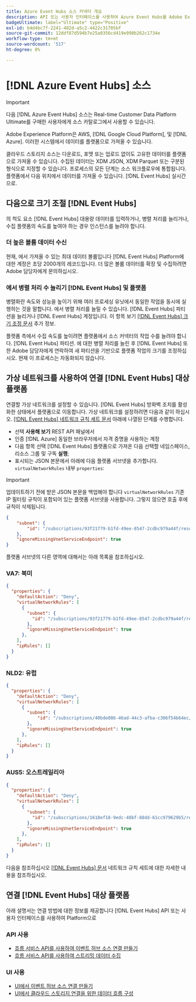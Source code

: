 ```yaml
---
title: Azure Event Hubs 소스 커넥터 개요
description: API 또는 사용자 인터페이스를 사용하여 Azure Event Hubs를 Adobe Experience Platform에 연결하는 방법을 알아봅니다.
badgeUltimate: label="Ultimate" type="Positive"
exl-id: b4d4bc7f-2241-482d-a5c2-4422c31705bf
source-git-commit: 12ddf87d594b7e25a0356cd419e990b262c1734e
workflow-type: tm+mt
source-wordcount: '517'
ht-degree: 0%

---
```


# [!DNL Azure Event Hubs] 소스

>[!IMPORTANT]
>
>다음 [!DNL Azure Event Hubs] 소스는 Real-time Customer Data Platform Ultimate를 구매한 사용자에게 소스 카탈로그에서 사용할 수 있습니다.

Adobe Experience Platform은 AWS, [!DNL Google Cloud Platform], 및 [!DNL Azure]. 이러한 시스템에서 데이터를 플랫폼으로 가져올 수 있습니다.

클라우드 스토리지 소스는 다운로드, 포맷 또는 업로드 없이도 고유한 데이터를 플랫폼으로 가져올 수 있습니다. 수집된 데이터는 XDM JSON, XDM Parquet 또는 구분된 형식으로 지정할 수 있습니다. 프로세스의 모든 단계는 소스 워크플로우에 통합됩니다. 플랫폼에서 다음 위치에서 데이터를 가져올 수 있습니다. [!DNL Event Hubs] 실시간으로.

## 다음으로 크기 조절 [!DNL Event Hubs]

의 척도 요소 [!DNL Event Hubs] 대용량 데이터를 입력하거나, 병렬 처리를 늘리거나, 수집 플랫폼의 속도를 높여야 하는 경우 인스턴스를 늘려야 합니다.

### 더 높은 볼륨 데이터 수신

현재, 에서 가져올 수 있는 최대 데이터 볼륨입니다 [!DNL Event Hubs] Platform에 대한 계정은 초당 2000개의 레코드입니다. 더 많은 볼륨 데이터를 확장 및 수집하려면 Adobe 담당자에게 문의하십시오.

### 에서 병렬 처리 수 늘리기 [!DNL Event Hubs] 및 플랫폼

병렬화란 속도와 성능을 높이기 위해 여러 프로세싱 유닛에서 동일한 작업을 동시에 실행하는 것을 말합니다. 에서 병렬 처리를 늘릴 수 있습니다. [!DNL Event Hubs] 파티션을 늘리거나 [!DNL Event Hubs] 계정입니다. 이 항목 보기 [[!DNL Event Hubs] 크기 조정 문서](https://docs.microsoft.com/en-us/azure/event-hubs/event-hubs-scalability) 추가 정보.

플랫폼 측에서 수집 속도를 높이려면 플랫폼에서 소스 커넥터의 작업 수를 늘려야 합니다. [!DNL Event Hubs] 파티션. 에 대한 병렬 처리를 늘린 후 [!DNL Event Hubs] 또한 Adobe 담당자에게 연락하여 새 파티션을 기반으로 플랫폼 작업의 크기를 조정하십시오. 현재 이 프로세스는 자동화되지 않습니다.

## 가상 네트워크를 사용하여 연결 [!DNL Event Hubs] 대상 플랫폼

연결할 가상 네트워크를 설정할 수 있습니다. [!DNL Event Hubs] 방화벽 조치를 활성화한 상태에서 플랫폼으로 이동합니다. 가상 네트워크를 설정하려면 다음과 같이 하십시오. [[!DNL Event Hubs] 네트워크 규칙 세트 문서](https://learn.microsoft.com/en-us/azure/event-hubs/network-security) 아래에 나열된 단계를 수행합니다.

* 선택 **사용해 보기** REST API 패널에서
* 인증 [!DNL Azure] 동일한 브라우저에서 자격 증명을 사용하는 계정
* 다음 항목 선택 [!DNL Event Hubs] 플랫폼으로 가져온 다음 선택할 네임스페이스, 리소스 그룹 및 구독 **실행**;
* 표시되는 JSON 본문에서 아래에 다음 플랫폼 서브넷을 추가합니다. `virtualNetworkRules` 내부 `properties`:


>[!IMPORTANT]
>
>업데이트하기 전에 받은 JSON 본문을 백업해야 합니다 `virtualNetworkRules` 기존 IP 필터링 규칙이 포함되어 있는 플랫폼 서브넷을 사용합니다. 그렇지 않으면 호출 후에 규칙이 삭제됩니다.


```json
{
    "subnet": {
        "id": "/subscriptions/93f21779-b1fd-49ee-8547-2cdbc979a44f/resourceGroups/ethos_12_prod_va7_network/providers/Microsoft.Network/virtualNetworks/ethos_12_prod_va7_network_10_19_144_0_22/subnets/ethos_12_prod_va7_network_10_19_144_0_22"
    },
    "ignoreMissingVnetServiceEndpoint": true
}
```

플랫폼 서브넷의 다른 영역에 대해서는 아래 목록을 참조하십시오.

### VA7: 북미

```json
{
  "properties": {
    "defaultAction": "Deny",
    "virtualNetworkRules": [
      {
        "subnet": {
          "id": "/subscriptions/93f21779-b1fd-49ee-8547-2cdbc979a44f/resourceGroups/ethos_12_prod_va7_network/providers/Microsoft.Network/virtualNetworks/ethos_12_prod_va7_network_10_19_144_0_22/subnets/ethos_12_prod_va7_network_10_19_144_0_22"
        },
        "ignoreMissingVnetServiceEndpoint": true
      },
    ],
    "ipRules": []
  }
}
```

### NLD2: 유럽

```json
{
  "properties": {
    "defaultAction": "Deny",
    "virtualNetworkRules": [
      {
        "subnet": {
            "id": "/subscriptions/40bde086-46ad-44c3-afba-c306f54b64ec/resourceGroups/ethos_12_prod_nld2_network/providers/Microsoft.Network/virtualNetworks/ethos_12_prod_nld2-vnet/subnets/ethos_12_prod_nld2_network_10_20_40_0_23"
        }, 
        "ignoreMissingVnetServiceEndpoint": true
      },
    ],
    "ipRules": []
  }
}
```

### AUS5: 오스트레일리아

```json
{
  "properties": {
    "defaultAction": "Deny",
    "virtualNetworkRules": [
      {
        "subnet": {
          "id": "/subscriptions/1618ef18-9edc-48bf-88dd-61cc979629b5/resourceGroups/ethos_12_prod_aus5_network/providers/Microsoft.Network/virtualNetworks/ethos_12_prod_aus5-vnet/subnets/ethos_12_prod_aus5_network_10_21_116_0_22"
        },
        "ignoreMissingVnetServiceEndpoint": true
      },
    ],
    "ipRules": []
  }
}
```

다음을 참조하십시오 [[!DNL Event Hubs] 문서](https://learn.microsoft.com/en-us/azure/event-hubs/network-security) 네트워크 규칙 세트에 대한 자세한 내용을 참조하십시오.

## 연결 [!DNL Event Hubs] 대상 플랫폼

아래 설명서는 연결 방법에 대한 정보를 제공합니다 [!DNL Event Hubs] API 또는 사용자 인터페이스를 사용하여 Platform으로

### API 사용

* [흐름 서비스 API를 사용하여 이벤트 허브 소스 연결 만들기](../../tutorials/api/create/cloud-storage/eventhub.md)
* [흐름 서비스 API를 사용하여 스트리밍 데이터 수집](../../tutorials/api/collect/streaming.md)

### UI 사용

* [UI에서 이벤트 허브 소스 연결 만들기](../../tutorials/ui/create/cloud-storage/eventhub.md)
* [UI에서 클라우드 스토리지 연결을 위한 데이터 흐름 구성](../../tutorials/ui/dataflow/streaming/cloud-storage-streaming.md)
